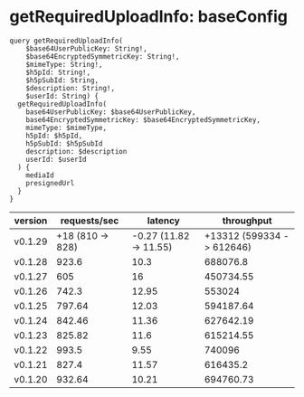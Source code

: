 # getRequiredUploadInfo: baseConfig

```gql
query getRequiredUploadInfo(
    $base64UserPublicKey: String!,
    $base64EncryptedSymmetricKey: String!,
    $mimeType: String!,
    $h5pId: String!,
    $h5pSubId: String,
    $description: String!,
    $userId: String) {
  getRequiredUploadInfo(
    base64UserPublicKey: $base64UserPublicKey,
    base64EncryptedSymmetricKey: $base64EncryptedSymmetricKey,
    mimeType: $mimeType,
    h5pId: $h5pId,
    h5pSubId: $h5pSubId
    description: $description
    userId: $userId
  ) {
    mediaId
    presignedUrl
  }
}
```

| version | requests/sec     | latency                | throughput                |
| ------- | ---------------- | ---------------------- | ------------------------- |
| v0.1.29 | +18 (810 -> 828) | -0.27 (11.82 -> 11.55) | +13312 (599334 -> 612646) |
| v0.1.28 | 923.6            | 10.3                   | 688076.8                  |
| v0.1.27 | 605              | 16                     | 450734.55                 |
| v0.1.26 | 742.3            | 12.95                  | 553024                    |
| v0.1.25 | 797.64           | 12.03                  | 594187.64                 |
| v0.1.24 | 842.46           | 11.36                  | 627642.19                 |
| v0.1.23 | 825.82           | 11.6                   | 615214.55                 |
| v0.1.22 | 993.5            | 9.55                   | 740096                    |
| v0.1.21 | 827.4            | 11.57                  | 616435.2                  |
| v0.1.20 | 932.64           | 10.21                  | 694760.73                 |